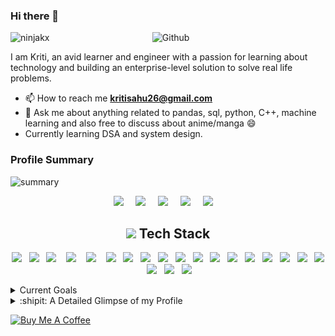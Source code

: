 ### Hi there 👋 


<img width="55%" align="right" alt="Github" src="https://raw.githubusercontent.com/onimur/.github/master/.resources/git-header.svg" />

<p align="left"> <img src="https://komarev.com/ghpvc/?username=ninjakx" alt="ninjakx" /> </p>

I am Kriti, an avid learner and engineer with a passion for learning about technology and building an enterprise-level solution to solve real life problems. 


<!-- - 🌱 I’m currently learning about other Tech Stack. -->
- 📫 How to reach me **kritisahu26@gmail.com**
- 💬 Ask me about anything related to pandas, sql, python, C++, machine learning and also free to discuss about anime/manga 😄
- Currently learning DSA and system design.

### Profile Summary

![summary](https://github-readme-stats.vercel.app/api?username=ninjakx&show_icons=true&theme=radical)

<!-- ![summary2](https://github-profile-trophy.vercel.app/?username=ninjakx&theme=onedark) -->

<p align="left"> 
<!-- <a href="https://linkedin.com/in/kritisahu" target="blank"><img align="center" src="https://www.vectorlogo.zone/logos/linkedin/linkedin-tile.svg" alt="kritisahu" height="45" width="45" /></a>
<a href="https://stackoverflow.com/users/6660373/pygirl" target="blank"><img align="center" src="https://upload.wikimedia.org/wikipedia/commons/thumb/e/ef/Stack_Overflow_icon.svg/768px-Stack_Overflow_icon.svg.png" alt="pygirl" height="60" width="60" /></a>
<a href="https://www.hackerrank.com/Ninja_kx" target="blank"><img align="center" src="https://cdn.worldvectorlogo.com/logos/hackerrank.svg" alt="Ninja_kx" height="60" width="60" /></a>
<a href="https://ninjakx.github.io/" target="blank"><img align="center" src="https://upload.wikimedia.org/wikipedia/commons/thumb/3/31/Blogger.svg/1200px-Blogger.svg.png" alt="ninjakx.github.io" height="45" width="45" /></a> -->
     
 
<p align="center">
  <a target="_blank"href="https://linkedin.com/in/kritisahu/"><img src="https://img.shields.io/badge/LinkedIn-0077B5?style=for-the-badge&logo=linkedin&logoColor=white" /></a>&nbsp;&nbsp;&nbsp;&nbsp;
  <a href="mailto:kritisahu26@gmail.com?subject=Hello%20NKX,%20From%20Github"><img src="https://img.shields.io/badge/gmail-%23D14836.svg?&style=for-the-badge&logo=gmail&logoColor=white" /></a>&nbsp;&nbsp;&nbsp;&nbsp;
  <a href="https://stackoverflow.com/users/6660373/pygirl/"><img src="https://img.shields.io/badge/Stack_Overflow-FE7A16?style=for-the-badge&logo=stack-overflow&logoColor=white" /></a>&nbsp;&nbsp;&nbsp;&nbsp;
  <a href="https://www.hackerrank.com/Ninja_kx"><img src="https://img.shields.io/badge/-Hackerrank-2EC866?style=for-the-badge&logo=HackerRank&logoColor=white" /></a>&nbsp;&nbsp;&nbsp;&nbsp;
  <a href="https://ninjakx.github.io/"><img src="https://img.shields.io/badge/Blogger-FF5722?style=for-the-badge&logo=blogger&logoColor=white" /></a>&nbsp;&nbsp;&nbsp;&nbsp; 
</p>
     
<h2 align="center">  <img src="https://emojipedia-us.s3.dualstack.us-west-1.amazonaws.com/thumbs/120/facebook/230/male-technologist_1f468-200d-1f4bb.png" height="20"> Tech Stack</h2>
<p align="center">
  <img src="https://img.shields.io/badge/Python-14354C?style=for-the-badge&logo=python&logoColor=white" />&nbsp;&nbsp; 
  <img src="https://img.shields.io/badge/C%2B%2B-00599C?style=for-the-badge&logo=c%2B%2B&logoColor=white" />&nbsp;&nbsp;
  <img src="https://img.shields.io/badge/HTML5-E34F26?style=for-the-badge&logo=html5&logoColor=white" />&nbsp;&nbsp;&nbsp;
  <img src="https://img.shields.io/badge/CSS3-1572B6?style=for-the-badge&logo=css3&logoColor=white" />&nbsp;&nbsp;&nbsp;
  <img src="https://img.shields.io/badge/JavaScript-323330?style=for-the-badge&logo=javascript&logoColor=white" />&nbsp;&nbsp;&nbsp;
  <img src="https://img.shields.io/badge/Plotly-239120?style=for-the-badge&logo=plotly&logoColor=white" />&nbsp;&nbsp;
  <img src="https://img.shields.io/badge/Flask-000000?style=for-the-badge&logo=flask&logoColor=white" />&nbsp;&nbsp;
  <img src="https://img.shields.io/badge/git%20-%231572B6.svg?&style=for-the-badge&logo=git&logoColor=white" />&nbsp;&nbsp;
  <img src="https://img.shields.io/badge/numpy-%23013243.svg?style=for-the-badge&logo=numpy&logoColor=white" />&nbsp;&nbsp;
  <img src="https://img.shields.io/badge/pandas-%23150458.svg?style=for-the-badge&logo=pandas&logoColor=white" />&nbsp;&nbsp;
  <img src="https://img.shields.io/badge/Heroku-430098?style=for-the-badge&logo=heroku&logoColor=white" />&nbsp;&nbsp;
  <img src="https://img.shields.io/badge/MySQL-00000F?style=for-the-badge&logo=mysql&logoColor=white" />&nbsp;&nbsp;
  <img src="https://img.shields.io/badge/Neo4j-018bff?style=for-the-badge&logo=neo4j&logoColor=white" />&nbsp;&nbsp;
  <img src="https://img.shields.io/badge/Shell_Script-121011?style=for-the-badge&logo=gnu-bash&logoColor=white" />&nbsp;&nbsp;
  <img src="https://img.shields.io/badge/Django-092E20?style=for-the-badge&logo=django&logoColor=white" />&nbsp;&nbsp;
  <img src="https://img.shields.io/badge/Angular-DD0031?style=for-the-badge&logo=angular&logoColor=white" />&nbsp;&nbsp;
  <img src="https://img.shields.io/badge/Keras-%23D00000.svg?style=for-the-badge&logo=Keras&logoColor=white" />&nbsp;&nbsp;    
  <img src="https://img.shields.io/badge/Bootstrap-563D7C?style=for-the-badge&logo=bootstrap&logoColor=white" />&nbsp;&nbsp;
  <img src="https://img.shields.io/badge/PostgreSQL-316192?style=for-the-badge&logo=postgresql&logoColor=white" />&nbsp;&nbsp;
  <img src="https://img.shields.io/badge/LaTeX-47A141?style=for-the-badge&logo=LaTeX&logoColor=white" />&nbsp;&nbsp;
  <img src="https://img.shields.io/badge/scikit_learn-F7931E?style=for-the-badge&logo=scikit-learn&logoColor=white" />&nbsp;&nbsp;
</p>

<details>
<summary>Current Goals</summary>
    <li> Learn Pandas <img src="https://progress-bar.dev/75"> </li>
    <li> Learn OOPS in C++ <img src="https://progress-bar.dev/60"> </li>
    <li> Be good at Data Structure and Algorithm <img src="https://progress-bar.dev/60"> </li>
<!--     <li> Fundamental of Computer vision(detection, segmentation and optimization technique) + Understanding of few of the reasearch papers in depth <img src="https://progress-bar.dev/60"> </li> -->
    <li> Learn Statistcs(Intermediate) and work on some of its practical use cases <img src="https://progress-bar.dev/30"> </li>
<!--     <li> Be good at ML, Feature Engineering and modelling. <img src="https://progress-bar.dev/55"> </li> -->
    <li> Learn Pyspark <img src="https://progress-bar.dev/0"> </li>
    <li> Open Source Contribution <img src="https://progress-bar.dev/20"> </li>
    <li> Learn about Memory Optimization and OS System <img src="https://progress-bar.dev/10"> </li>
    <li> Learn AWS <img src="https://progress-bar.dev/30"> </li>
</details>
<!-- 
<details>
<summary>Projects Ideas</summary>
These are some of the projects I am interested in/working on:

- Character Person Tagging System for movies:
I have hard time in keeping the names in my mind. I want to automate this process by allowing it to scrap all the images of the characters from the google image api and then train a face detection model on those data. On video stream It will show me the name on the screen after detecting the characters.

- Creating notes from Handstyle teaching on black/white screen.

- Using AI to reduce the gap between parents and their kids.
</details> -->

<details>

<summary>:shipit: A Detailed Glimpse of my Profile</summary>
     
 ![metric](https://github.com/ninjakx/ninjakx/blob/main/github-metrics.svg)
     
<!-- 
![Metrics](https://metrics.lecoq.io/ninjakx?template=classic&repositories.forks=true&commits.authoring=ninjakx&languages=1&introduction=1&isocalendar=1&lines=1&achievements=1&stackoverflow=1&followup=1&isocalendar.duration=half-year&languages.limit=8&languages.sections=most-used&languages.colors=github&languages.threshold=0%25&languages.indepth=false&languages.categories=markup%2C%20programming&languages.recent.categories=markup%2C%20programming&languages.recent.load=300&languages.recent.days=14&introduction.title=true&followup.sections=repositories%2C%20user&achievements.threshold=C&achievements.secrets=true&achievements.display=detailed&achievements.limit=0&stackoverflow.user=6660373&stackoverflow.sections=answers-top%2C%20questions-top&stackoverflow.limit=2&stackoverflow.lines=4&stackoverflow.lines.snippet=2&config.timezone=Asia%2FCalcutta&config.display=large) -->
<!-- ![Metrics](https://metrics.lecoq.io/ninjakx?template=classic&languages=1&introduction=1&gists=1&lines=1&achievements=1&pagespeed=1&stackoverflow=1&isocalendar=1&isocalendar.duration=half-year&languages.limit=8&languages.sections=most-used&languages.colors=github&languages.threshold=0%25&languages.indepth=false&languages.categories=markup%2C%20programming&languages.recent.categories=markup%2C%20programming&languages.recent.load=300&languages.recent.days=14&introduction.title=false&achievements.threshold=C&achievements.secrets=true&achievements.display=detailed&achievements.limit=0&pagespeed.url=https%3A%2F%2Fninjakx.github.io%2F&pagespeed.detailed=false&pagespeed.screenshot=true&stackoverflow.user=6660373&stackoverflow.sections=answers-top%2C%20questions-top&stackoverflow.limit=2&stackoverflow.lines=4&stackoverflow.lines.snippet=2&config.timezone=Asia%2FKolkata&config.twemoji=true)
 -->
     
</details> 

<a href="https://www.buymeacoffee.com/ninjakx" target="_blank"><img src="https://cdn.buymeacoffee.com/buttons/default-orange.png" alt="Buy Me A Coffee" height="41" width="174"></a>
